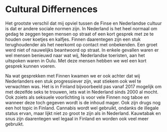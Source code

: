 # Cultural Differnences

Het grootste verschil dat mij opviel tussen de Finse en Nederlandse cultuur is dat er andere sociale normen zijn. In Nederland is het heel normaal om gedag te zeggen tegen mensen op straat of een kort gesprek met ze te houden over koetjes en kalfjes. Finnen daarentegen zijn een stuk terughoudender als het neerkomt op contact met onbekenden. Een groet werd niet of nauwelijks beantwoord op straat. In enkele gevallen waren er wel mensen benieuwd naar wat wij, Nederlandse toeristen, aan het uitspoken waren in Oulu. Met deze mensen hebben we wel een kort gesprek kunnen voeren.
	
    
Na wat gesprekken met Finnen kwamen we er ook achter dat wij Nederlanders een stuk progressiever zijn, wat stiekem ook wel te verwachten was. Het is in Finland bijvoorbeeld pas vanaf 2017 mogelijk om met dezelfde seks te trouwen, iets wat in Nederland sinds 2000 al mocht. Ook zoiets als seksuele voorlichting is voor vele Finnen nog taboe en wanneer deze toch gegeven wordt is de inhoud mager. Ook zijn drugs nog een hot topic in Finland. Cannabis wordt wel gebruikt, ondanks de illegale status ervan, maar lijkt niet zo groot te zijn als in Nederland. Kauwtabak en snus zijn daarentegen wel legaal in Finland en worden ook veel meer gebruikt.
